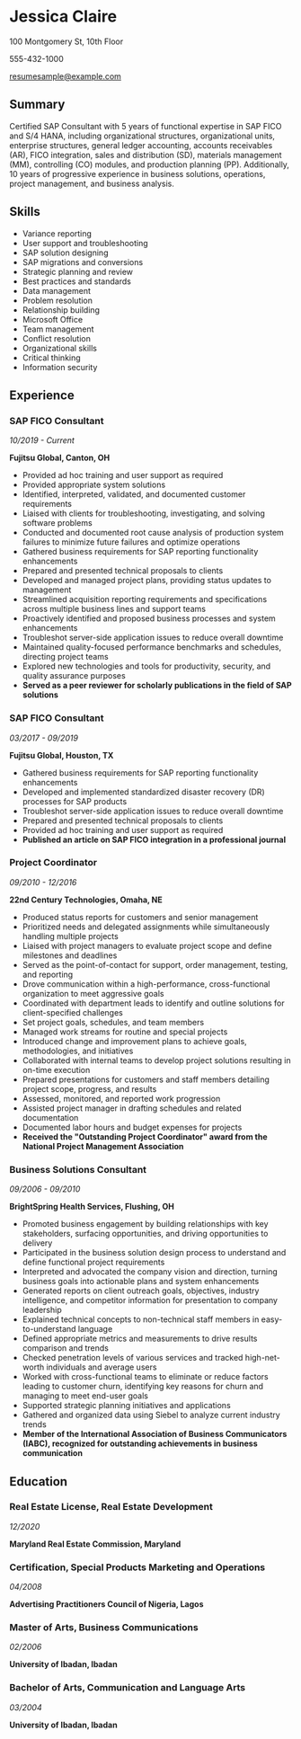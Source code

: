 # Jessica Claire

100 Montgomery St, 10th Floor

555-432-1000

resumesample@example.com

## Summary

Certified SAP Consultant with 5 years of functional expertise in SAP FICO and S/4 HANA, including organizational structures, organizational units, enterprise structures, general ledger accounting, accounts receivables (AR), FICO integration, sales and distribution (SD), materials management (MM), controlling (CO) modules, and production planning (PP). Additionally, 10 years of progressive experience in business solutions, operations, project management, and business analysis.

## Skills

- Variance reporting
- User support and troubleshooting
- SAP solution designing
- SAP migrations and conversions
- Strategic planning and review
- Best practices and standards
- Data management
- Problem resolution
- Relationship building
- Microsoft Office
- Team management
- Conflict resolution
- Organizational skills
- Critical thinking
- Information security

## Experience

### SAP FICO Consultant

*10/2019 - Current*

**Fujitsu Global, Canton, OH**

- Provided ad hoc training and user support as required
- Provided appropriate system solutions
- Identified, interpreted, validated, and documented customer requirements
- Liaised with clients for troubleshooting, investigating, and solving software problems
- Conducted and documented root cause analysis of production system failures to minimize future failures and optimize operations
- Gathered business requirements for SAP reporting functionality enhancements
- Prepared and presented technical proposals to clients
- Developed and managed project plans, providing status updates to management
- Streamlined acquisition reporting requirements and specifications across multiple business lines and support teams
- Proactively identified and proposed business processes and system enhancements
- Troubleshot server-side application issues to reduce overall downtime
- Maintained quality-focused performance benchmarks and schedules, directing project teams
- Explored new technologies and tools for productivity, security, and quality assurance purposes
- **Served as a peer reviewer for scholarly publications in the field of SAP solutions**

### SAP FICO Consultant

*03/2017 - 09/2019*

**Fujitsu Global, Houston, TX**

- Gathered business requirements for SAP reporting functionality enhancements
- Developed and implemented standardized disaster recovery (DR) processes for SAP products
- Troubleshot server-side application issues to reduce overall downtime
- Prepared and presented technical proposals to clients
- Provided ad hoc training and user support as required
- **Published an article on SAP FICO integration in a professional journal**

### Project Coordinator

*09/2010 - 12/2016*

**22nd Century Technologies, Omaha, NE**

- Produced status reports for customers and senior management
- Prioritized needs and delegated assignments while simultaneously handling multiple projects
- Liaised with project managers to evaluate project scope and define milestones and deadlines
- Served as the point-of-contact for support, order management, testing, and reporting
- Drove communication within a high-performance, cross-functional organization to meet aggressive goals
- Coordinated with department leads to identify and outline solutions for client-specified challenges
- Set project goals, schedules, and team members
- Managed work streams for routine and special projects
- Introduced change and improvement plans to achieve goals, methodologies, and initiatives
- Collaborated with internal teams to develop project solutions resulting in on-time execution
- Prepared presentations for customers and staff members detailing project scope, progress, and results
- Assessed, monitored, and reported work progression
- Assisted project manager in drafting schedules and related documentation
- Documented labor hours and budget expenses for projects
- **Received the "Outstanding Project Coordinator" award from the National Project Management Association**

### Business Solutions Consultant

*09/2006 - 09/2010*

**BrightSpring Health Services, Flushing, OH**

- Promoted business engagement by building relationships with key stakeholders, surfacing opportunities, and driving opportunities to delivery
- Participated in the business solution design process to understand and define functional project requirements
- Interpreted and advocated the company vision and direction, turning business goals into actionable plans and system enhancements
- Generated reports on client outreach goals, objectives, industry intelligence, and competitor information for presentation to company leadership
- Explained technical concepts to non-technical staff members in easy-to-understand language
- Defined appropriate metrics and measurements to drive results comparison and trends
- Checked penetration levels of various services and tracked high-net-worth individuals and average users
- Worked with cross-functional teams to eliminate or reduce factors leading to customer churn, identifying key reasons for churn and managing to meet end-user goals
- Supported strategic planning initiatives and applications
- Gathered and organized data using Siebel to analyze current industry trends
- **Member of the International Association of Business Communicators (IABC), recognized for outstanding achievements in business communication**

## Education

### Real Estate License, Real Estate Development

*12/2020*

**Maryland Real Estate Commission, Maryland**

### Certification, Special Products Marketing and Operations

*04/2008*

**Advertising Practitioners Council of Nigeria, Lagos**

### Master of Arts, Business Communications

*02/2006*

**University of Ibadan, Ibadan**

### Bachelor of Arts, Communication and Language Arts

*03/2004*

**University of Ibadan, Ibadan**